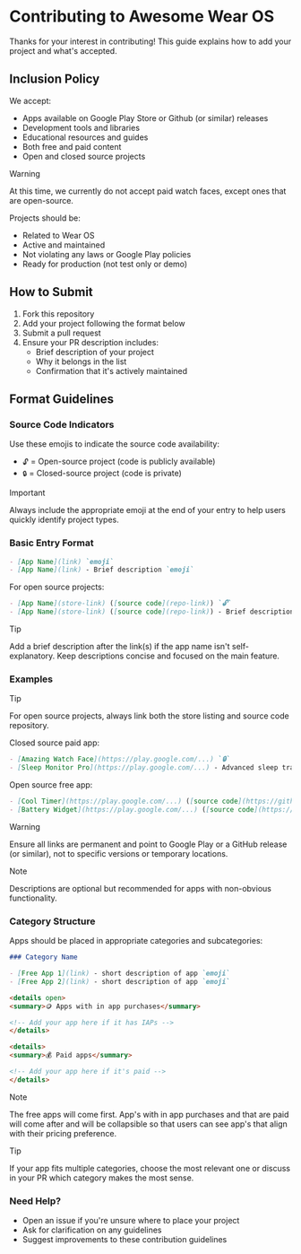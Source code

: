 # Contributing to Awesome Wear OS

Thanks for your interest in contributing! This guide explains how to add your project and what's accepted.

## Inclusion Policy

We accept:

- Apps available on Google Play Store or Github (or similar) releases
- Development tools and libraries
- Educational resources and guides
- Both free and paid content
- Open and closed source projects

> [!WARNING]
> At this time, we currently do not accept paid watch faces, except ones that are open-source.

Projects should be:

- Related to Wear OS
- Active and maintained
- Not violating any laws or Google Play policies
- Ready for production (not test only or demo)

## How to Submit

1. Fork this repository
2. Add your project following the format below
3. Submit a pull request
4. Ensure your PR description includes:
   - Brief description of your project
   - Why it belongs in the list
   - Confirmation that it's actively maintained

## Format Guidelines

### Source Code Indicators

Use these emojis to indicate the source code availability:

- `🔓` = Open-source project (code is publicly available)
- `🔒` = Closed-source project (code is private)

> [!IMPORTANT]
> Always include the appropriate emoji at the end of your entry to help users quickly identify project types.

### Basic Entry Format

```markdown
- [App Name](link) `emoji`
- [App Name](link) - Brief description `emoji`
```

For open source projects:

```markdown
- [App Name](store-link) ([source code](repo-link)) `🔓`
- [App Name](store-link) ([source code](repo-link)) - Brief description `🔓`
```

> [!TIP]
> Add a brief description after the link(s) if the app name isn't self-explanatory. Keep descriptions concise and focused on the main feature.

### Examples

> [!TIP]
> For open source projects, always link both the store listing and source code repository.

Closed source paid app:

```markdown
- [Amazing Watch Face](https://play.google.com/...) `🔒`
- [Sleep Monitor Pro](https://play.google.com/...) - Advanced sleep tracking with heart rate monitoring `🔒`
```

Open source free app:

```markdown
- [Cool Timer](https://play.google.com/...) ([source code](https://github.com/...)) `🔓`
- [Battery Widget](https://play.google.com/...) ([source code](https://github.com/...)) - Simple tile showing battery levels of watch and phone `🔓`
```

> [!WARNING]
> Ensure all links are permanent and point to Google Play or a GitHub release (or similar), not to specific versions or temporary locations.

> [!NOTE]
> Descriptions are optional but recommended for apps with non-obvious functionality.

### Category Structure

Apps should be placed in appropriate categories and subcategories:

```markdown
### Category Name

- [Free App 1](link) - short description of app `emoji`
- [Free App 2](link) - short description of app `emoji`

<details open>
<summary>🪙 Apps with in app purchases</summary>

<!-- Add your app here if it has IAPs -->
</details>

<details>
<summary>💰 Paid apps</summary>

<!-- Add your app here if it's paid -->
</details>
```

> [!NOTE]
> The free apps will come first. App's with in app purchases and that are paid will come after and will be collapsible so that users can see app's that align with their pricing preference.

> [!TIP]
> If your app fits multiple categories, choose the most relevant one or discuss in your PR which category makes the most sense.

### Need Help?

- Open an issue if you're unsure where to place your project
- Ask for clarification on any guidelines
- Suggest improvements to these contribution guidelines
